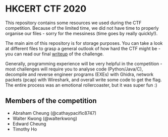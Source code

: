 # HKCERT CTF 2020
This repository contains some resources we used during the CTF competition. Because of the limited time, we did not have time to properly organise our files - sorry for the messiness (time goes by really quickly!).

The main aim of this repository is for storage purposes. You can take a look at different files to grasp a general outlook of how hard the CTF might be - you can read our final [writeup](writeup.pdf) of the challenge.

Generally, programming experience will be very helpful in the competition - most challenges will require you to analyse code (Python/Java/C), decompile and reverse engineer programs (EXEs) with Ghidra, network packets (pcap) with Wireshark, and overall write some code to get the flag. The entire process was an emotional rollercoaster, but it was super fun :)

## Members of the competition
- Abraham Cheung (@cathaypacific8747)
- Walter Kwong (@walterkwong)
- Edward Cheung
- Timothy Ho